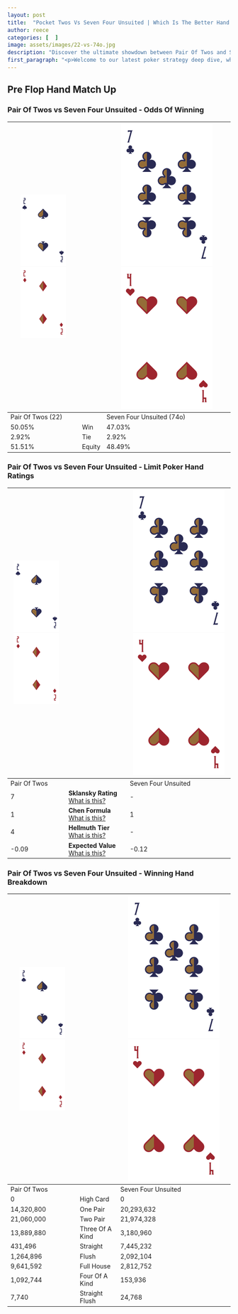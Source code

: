 ```yaml
---
layout: post
title:  "Pocket Twos Vs Seven Four Unsuited | Which Is The Better Hand In Poker? A Complete Guide"
author: reece
categories: [  ]
image: assets/images/22-vs-74o.jpg
description: "Discover the ultimate showdown between Pair Of Twos and Seven Four Unsuited in poker! Uncover the odds, strategies, and scenarios where one hand triumphs over the other. Get ready to up your poker game with this thrilling analysis."
first_paragraph: "<p>Welcome to our latest poker strategy deep dive, where we're pitting two distinct hands against each other in a high-stakes showdown: Pair Of Twos vs Seven Four Unsuited.</p><p>In the dynamic world of poker, every decision counts, and knowing which hand holds the upper hand is key to your success at the table.</p><p>In this article, we'll dissect these two hands, explore the scenarios where one dominates the other, and equip you with the knowledge to make strategic choices that can tip the odds in your favor.</p><p>Get ready to unravel the intriguing dynamics of these poker hands and elevate your game to new heights.</p>"
---
```




[comment]: # (sp0)

## Pre Flop Hand Match Up

<div class="table hand-ratings" markdown="1"> 



### Pair Of Twos vs Seven Four Unsuited - Odds Of Winning


    
| ![image info](assets/images/hand1/2.png) ![image info](assets/images/hand1/2o.png) |  | ![image info](assets/images/hand2/7.png) ![image info](assets/images/hand2/4o.png) |
| -------- | -------- | -------- |
| Pair Of Twos (22) |  | Seven Four Unsuited (74o) |
| 50.05% | Win | 47.03% |
| 2.92% | Tie | 2.92% |
| 51.51% | Equity | 48.49% |




[comment]: # (sp1)



### Pair Of Twos vs Seven Four Unsuited - Limit Poker Hand Ratings


    
| ![image info](assets/images/hand1/2.png) ![image info](assets/images/hand1/2o.png) |  | ![image info](assets/images/hand2/7.png) ![image info](assets/images/hand2/4o.png) |
| -------- | -------- | -------- |
| Pair Of Twos |  | Seven Four Unsuited |
| 7 | **Sklansky Rating** [What is this?](/sklansky-rating-explained) | - |
| 1 | **Chen Formula** [What is this?](/chen-formula-explained) | 1 |
| 4 | **Hellmuth Tier** [What is this?](/Hellmuth-tier-explained) | - |
| -0.09 | **Expected Value** [What is this?](/expected-value-explained) | -0.12 |




[comment]: # (sp2)



### Pair Of Twos vs Seven Four Unsuited - Winning Hand Breakdown


    
| ![image info](assets/images/hand1/2.png) ![image info](assets/images/hand1/2o.png) |  | ![image info](assets/images/hand2/7.png) ![image info](assets/images/hand2/4o.png) |
| -------- | -------- | -------- |
| Pair Of Twos |  | Seven Four Unsuited |
| 0 | High Card | 0 |
| 14,320,800 | One Pair | 20,293,632 |
| 21,060,000 | Two Pair | 21,974,328 |
| 13,889,880 | Three Of A Kind | 3,180,960 |
| 431,496 | Straight | 7,445,232 |
| 1,264,896 | Flush | 2,092,104 |
| 9,641,592 | Full House | 2,812,752 |
| 1,092,744 | Four Of A Kind | 153,936 |
| 7,740 | Straight Flush | 24,768 |




[comment]: # (sp3)



</div>

[comment]: # (sp4)



[comment]: # (sp5)

